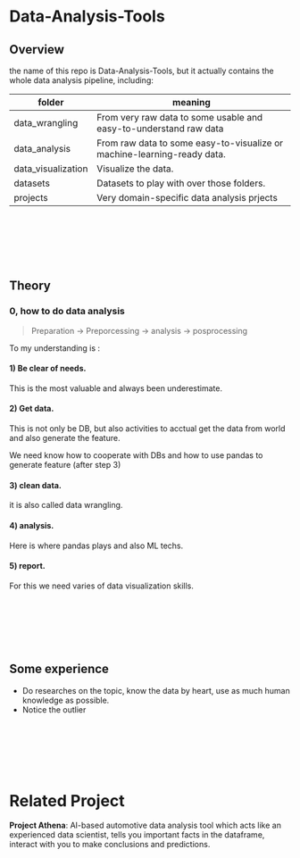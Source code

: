 # Data-Analysis-Tools

## Overview

the name of this repo is Data-Analysis-Tools, but it actually contains the whole data analysis pipeline, including:


| folder             | meaning                                                                 |  
|--------------------|-------------------------------------------------------------------------| 
| data_wrangling     | From very raw data to some usable and easy-to-understand raw data       |  
| data_analysis      | From raw data to some easy-to-visualize or machine-learning-ready data. |
| data_visualization | Visualize the data.                                                     | 
| datasets           | Datasets to play with over those folders.                               |
| projects           | Very domain-specific data analysis prjects                              |


<br/>
<br/>
<br/>
<br/>
<br/>

## Theory

### 0, how to do data analysis

> Preparation -> Preporcessing -> analysis -> posprocessing

To my understanding is :

#### 1) Be clear of needs.

This is the most valuable and always been underestimate.

#### 2) Get data.

This is not only be DB, but also activities to acctual get the data from world and also generate the feature.

We need know how to cooperate with DBs and how to use pandas to generate feature (after step 3)

#### 3) clean data.

it is also called data wrangling.

#### 4) analysis.

Here is where pandas plays and also ML techs.

#### 5) report.

For this we need varies of data visualization skills.

<br/>
<br/>
<br/>
<br/>
<br/>

## Some experience

- Do researches on the topic, know the data by heart, use as much human knowledge as possible.
- Notice the outlier

<br/>
<br/>
<br/>
<br/>
<br/>

# Related Project

**Project Athena**:
AI-based automotive data analysis tool which acts like an experienced data scientist, tells you important facts in the
dataframe, interact with you to make conclusions and predictions.
